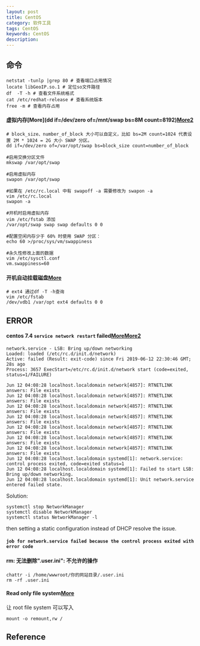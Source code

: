 ```yaml
---
layout: post
title: CentOS
category: 软件工具
tags: CentOS
keywords: CentOS
description: 
---
```


## 命令

```
netstat -tunlp |grep 80 # 查看端口占用情况
locate libGeoIP.so.1 # 定位so文件路径
df  -T -h # 查看文件系统格式
cat /etc/redhat-release # 查看系统版本
free -m # 查看内存占用
```


#### 虚拟内存[More](dd if=/dev/zero of=/mnt/swap bs=8M count=8192)[More2](https://felicoz.com/2017/05/bt-ecs-swap-disk/)

```
# block_size、number_of_block 大小可以自定义，比如 bs=2M count=1024 代表设置 2M * 1024 = 2G 大小 SWAP 分区。
dd if=/dev/zero of=/var/opt/swap bs=block_size count=number_of_block

#启用交换分区文件
mkswap /var/opt/swap

#启用虚拟内存
swapon /var/opt/swap

#如果在 /etc/rc.local 中有 swapoff -a 需要修改为 swapon -a
vim /etc/rc.local
swapon -a

#开机时启用虚拟内存
vim /etc/fstab 添加
/var/opt/swap swap swap defaults 0 0

#配置空闲内存少于 60% 时使用 SWAP 分区：
echo 60 >/proc/sys/vm/swappiness

#永久性修改上面的数据
vim /etc/sysctl.conf
vm.swappiness=60
```

#### 开机自动挂载磁盘[More](https://blog.csdn.net/wszcy199503/article/details/84787243)

```
# ext4 通过df -T -h查询
vim /etc/fstab
/dev/vdb1 /var/opt ext4 defaults 0 0
```

## ERROR


#### centos 7.4 `service network restart` failed[More](https://unix.stackexchange.com/questions/396096/centos-7-network-service-failed-to-start-because-systemd-starts-the-daemon-too)[More2](https://www.cyberithub.com/failed-to-start-lsb-bring-up-down-networking/)

```
network.service - LSB: Bring up/down networking
Loaded: loaded (/etc/rc.d/init.d/network)
Active: failed (Result: exit-code) since Fri 2019-06-12 22:30:46 GMT; 28s ago
Process: 3657 ExecStart=/etc/rc.d/init.d/network start (code=exited, status=1/FAILURE)

Jun 12 04:08:28 localhost.localdomain network[4857]: RTNETLINK answers: File exists
Jun 12 04:08:28 localhost.localdomain network[4857]: RTNETLINK answers: File exists
Jun 12 04:08:28 localhost.localdomain network[4857]: RTNETLINK answers: File exists
Jun 12 04:08:28 localhost.localdomain network[4857]: RTNETLINK answers: File exists
Jun 12 04:08:28 localhost.localdomain network[4857]: RTNETLINK answers: File exists
Jun 12 04:08:28 localhost.localdomain network[4857]: RTNETLINK answers: File exists
Jun 12 04:08:28 localhost.localdomain network[4857]: RTNETLINK answers: File exists
Jun 12 04:08:28 localhost.localdomain systemd[1]: network.service: control process exited, code=exited status=1
Jun 12 04:08:28 localhost.localdomain systemd[1]: Failed to start LSB: Bring up/down networking.
Jun 12 04:08:28 localhost.localdomain systemd[1]: Unit network.service entered failed state.
```

Solution:
```
systemctl stop NetworkManager
systemctl disable NetworkManager
systemctl status NetworkManager -l
```

then setting a static configuration instead of DHCP resolve the issue.

#### `job for network.service failed because the control process exited with error code`

#### rm: 无法删除".user.ini": 不允许的操作

```
chattr -i /home/wwwroot/你的网站目录/.user.ini
rm -rf .user.ini
```

#### Read only file system[More](https://blog.wu-boy.com/2008/05/linux%E7%AD%86%E8%A8%98-%E5%88%A9%E7%94%A8-mount-%E6%8C%87%E4%BB%A4%E8%A7%A3%E6%B1%BA-read-only-file-system-%E5%95%8F%E9%A1%8C/)

让 root file system 可以写入
```
mount -o remount,rw /
```

## Reference

